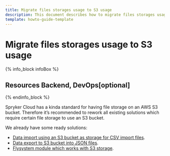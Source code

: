 ```yaml
---
title: Migrate files storages usage to S3 usage
description: This document describes how to migrate files storages usage to S3 usage.
template: howto-guide-template
---
```


# Migrate files storages usage to S3 usage

{% info_block infoBox %}

## Resources Backend, DevOps[optional]

{% endinfo_block %}

Spryker Cloud has a kinda standard for having file storage on an AWS S3 bucket. Therefore it’s recommended to rework
all existing solutions which require certain file storage to use an S3 bucket.

We already have some ready solutions:
* [Data import using an S3 bucket as storage for CSV import files](/docs/cloud/dev/spryker-cloud-commerce-os/configuring-data-import-from-an-s3-bucket.html#prerequisites).
* [Data export to S3 bucket into JSON files](/docs/scos/dev/technology-partner-guides/202204.0/marketing-and-conversion/analytics/installing-and-integrating-minubo.html).
* [Flysystem module which works with S3 storage](/docs/scos/dev/back-end-development/data-manipulation/data-ingestion/structural-preparations/flysystem.html#plugin-example).
